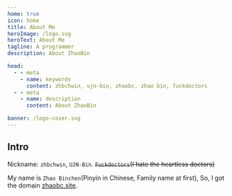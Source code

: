 ```yaml
---
home: true
icon: home
title: About Me
heroImage: /logo.svg
heroText: About Me
tagline: A programmer
description: About ZhaoBin

head:
  - - meta
    - name: keywords
      content: zhbchwin, ujn-bin, zhaobc, zhao bin, fuckdoctors
  - - meta
    - name: description
      content: About ZhaoBin

banner: /logo-cover.svg
---
```


## Intro

Nickname: `zhbchwin`, `UJN-Bin`. ~~`Fuckdoctors`(I hate the heartless doctors)~~

My name is `Zhao Binchen`(Pinyin in Chinese, Family name at first), So, I got the domain [zhaobc.site](https://www.zhaobc.site).

<div style="display: flex;justify-content: center;">
  <iframe :src="$withBase('/zhaobc.site/index.html')" style="border:none;height:auto;width:305px;height:115px;" />
</div>

## Hobbies

With no hobbies, but indeed, having interests in something.

## Contact

- Mail: [hi@zhaobc.site](mailto:hi@zhaobc.site)
- GitHub: [FuckDoctors](https://github.com/FuckDoctors)
